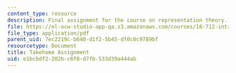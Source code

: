 ```yaml
---
content_type: resource
description: Final assignment for the course on representation theory.
file: https://ol-ocw-studio-app-qa.s3.amazonaws.com/courses/18-712-introduction-to-representation-theory-fall-2010/e1bcbdf2202bc6f8d7fb533d39a444ab_MIT18_712F10_712tk.pdf
file_type: application/pdf
parent_uid: 7ec2219c-b640-d1f2-5b45-df0c0c9789bf
resourcetype: Document
title: Takehome Assignment
uid: e1bcbdf2-202b-c6f8-d7fb-533d39a444ab
---
```

